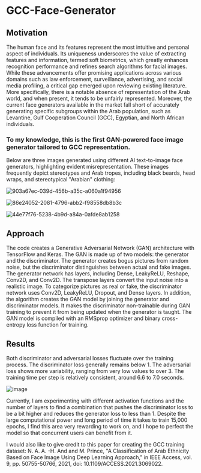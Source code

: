 # GCC-Face-Generator
## Motivation

The human face and its features represent the most intuitive and personal aspect of individuals. Its uniqueness underscores the value of extracting features and information, termed soft biometrics, which greatly enhances recognition performance and refines search algorithms for facial images. While these advancements offer promising applications across various domains such as law enforcement, surveillance, advertising, and social media profiling, a critical gap emerged upon reviewing existing literature. More specifically, there is a notable absence of representation of the Arab world, and when present, it tends to be unfairly represented. Moreover, the current face generators available in the market fall short of accurately generating specific subgroups within the Arab population, such as Levantine, Gulf Cooperation Council (GCC), Egyptian, and North African individuals.

### To my knowledge, this is the first GAN-powered face image generator tailored to GCC representation.
Below are three images generated using different AI text-to-image face generators, highlighting evident misrepresentation. These images frequently depict stereotypes and Arab tropes, including black beards, head wraps, and stereotypical "Arabian" clothing:


![903a67ec-039d-456b-a35c-a060a1f94956](https://github.com/mariabenhammouda/GCC-Face-Generator/assets/102983688/614bf0c8-2596-4d3a-8808-ac3fcea0051e)

![86e24052-2081-4796-abb2-f98558db8b3c](https://github.com/mariabenhammouda/GCC-Face-Generator/assets/102983688/b4a4dbb6-03db-4694-a188-9b7a7f5d467a)

![44e77f76-5238-4b9d-a84a-0afde8ab1258](https://github.com/mariabenhammouda/GCC-Face-Generator/assets/102983688/3a41faca-13e9-40d6-946e-b4d4fa3f674f)

## Approach
The code creates a Generative Adversarial Network (GAN) architecture with TensorFlow and Keras. The GAN is made up of two models: the generator and the discriminator. The generator creates bogus pictures from random noise, but the discriminator distinguishes between actual and fake images. The generator network has layers, including Dense, LeakyReLU, Reshape, Conv2D, and Conv2D. The transpose layers convert the input noise into a realistic image. To categorize pictures as real or fake, the discriminator network uses Conv2D, LeakyReLU, Dropout, and Dense layers. In addition, the algorithm creates the GAN model by joining the generator and discriminator models. It makes the discriminator non-trainable during GAN training to prevent it from being updated when the generator is taught. The GAN model is compiled with an RMSprop optimizer and binary cross-entropy loss function for training.

## Results
Both discriminator and adversarial losses fluctuate over the training process.
The discriminator loss generally remains below 1.
The adversarial loss shows more variability, ranging from very low values to over 3.
The training time per step is relatively consistent, around 6.6 to 7.0 seconds.

![image](https://github.com/mariabenhammouda/GCC-Face-Generator/assets/102983688/d62d26e7-6c07-44f4-9b1d-e6730f2aad81)

Currently, I am experimenting with different activation functions and the number of layers to find a combination that pushes the discriminator loss to be a bit higher and reduces the generator loss to less than 1. Despite the large computational power and long period of time it takes to train 15,000 epochs, I find this area very rewarding to work on, and I hope to perfect the model so that concurrent users can benefit from it.

I would also like to give credit to this paper for creating the GCC training dataset: N. A. A. -H. And and M. Prince, "A Classification of Arab Ethnicity Based on Face Image Using Deep Learning Approach," in IEEE Access, vol. 9, pp. 50755-50766, 2021, doi: 10.1109/ACCESS.2021.3069022.
